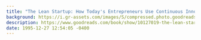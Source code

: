 ```yaml
---
title: "The Lean Startup: How Today's Entrepreneurs Use Continuous Innovation to Create Radically Successful Businesses"
background: https://i.gr-assets.com/images/S/compressed.photo.goodreads.com/books/1629999184l/10127019._SY75_.jpg
description: https://www.goodreads.com/book/show/10127019-the-lean-startup
date: 1995-12-27 12:54:05 -0400
---
```


